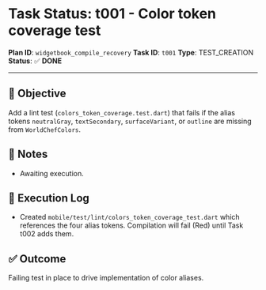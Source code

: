 # Task Status: t001 - Color token coverage test

**Plan ID**: `widgetbook_compile_recovery`
**Task ID**: `t001`
**Type**: TEST_CREATION
**Status**: ✅ **DONE**

---

## 🎯 **Objective**
Add a lint test (`colors_token_coverage.test.dart`) that fails if the alias tokens `neutralGray`, `textSecondary`, `surfaceVariant`, or `outline` are missing from `WorldChefColors`.

## 📝 **Notes**
- Awaiting execution. 

## 🚀 **Execution Log**
- Created `mobile/test/lint/colors_token_coverage_test.dart` which references the four alias tokens. Compilation will fail (Red) until Task t002 adds them.

## ✅ **Outcome**
Failing test in place to drive implementation of color aliases. 